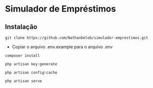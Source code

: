# Simulador de Empréstimos

## Instalação
```
git clone https://github.com/Nathanbelob/simulador-emprestimos.git
```
- Copiar o arquivo .env.example para o arquivo .env

```
composer install

php artisan key:generate

php artisan config:cache

php artisan serve
```